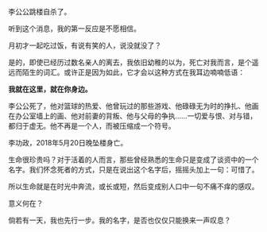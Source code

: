 李公公跳楼自杀了。

听到这个消息，我的第一反应是不愿相信。

月初才一起吃过饭，有说有笑的人，说没就没了？

是的，即使已经历过数名亲人的离去，我依旧幼稚的以为，死亡对我而言，是个遥远而陌生的词汇。或许正是因为如此，它才会以这种方式在我耳边喃喃低语：

**我就在这里，就在你身边。**

李公公死了，他对篮球的热爱、他曾玩过的那些游戏、他碌碌无为时的挣扎、他画在办公室墙上的画、他对前妻的背叛、他与父母的争执……一切爱与恨、对与错，都归于虚无。他不再是一个人，而被压缩成一个符号。

李功政，2018年5月20日晚坠楼身亡。

生命很珍贵吗？对于活着的人而言，那些曾经熟悉的生命只是变成了谈资中的一个名字。我们怀念死者的方式，只是在说出这个名字后，摇摇头加上一句：可惜了。

所以生命就是在时光中奔流，或长或短，然后变成别人口中一句不痛不痒的感叹。

意义何在？

倘若有一天，我也先行一步。我的名字，是否也仅仅只能换来一声叹息？

